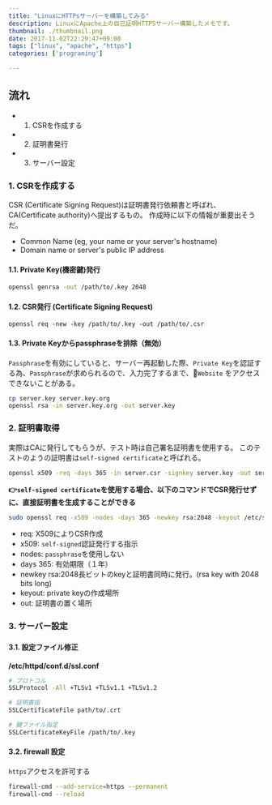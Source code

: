 ```yaml
---
title: "LinuxにHTTPsサーバーを構築してみる"
description: LinuxにApache上の自己証明HTTPSサーバー構築したメモです。
thumbnail: ./thumbnail.png
date: 2017-11-02T22:29:47+09:00
tags: ["linux", "apache", "https"]
categories: ['programing']

---
```


## 流れ

-
    1. CSRを作成する
-
    2. 証明書発行
-
    3. サーバー設定

### 1. CSRを作成する

CSR (Certificate Signing Request)は証明書発行依頼書と呼ばれ、CA(Certificate authority)へ提出するもの。
作成時に以下の情報が重要出そうだ。

- Common Name (eg, your name or your server's hostname)
- Domain name or server's public IP address

#### 1.1. Private Key(機密鍵)発行

```sh
openssl genrsa -out /path/to/.key 2048
```

#### 1.2. CSR発行 (Certificate Signing Request)

```shell script
openssl req -new -key /path/to/.key -out /path/to/.csr
```

#### 1.3. Private Keyからpassphraseを排除（無効）

`Passphrase`を有効にしていると、サーバー再起動した際、`Private Key`を認証する為、`Passphrase`が求められるので、入力完了するまで、`Website`
をアクセスできないことがある。

```sh
cp server.key server.key.org
openssl rsa -in server.key.org -out server.key
```

### 2. 証明書取得

実際はCAに発行してもらうが、テスト時は自己署名証明書を使用する。
このテストのようの証明書は`self-signed certificate`と呼ばれる。

```sh
openssl x509 -req -days 365 -in server.csr -signkey server.key -out server.crt
```

**👉`self-signed certificate`を使用する場合、以下のコマンドでCSR発行せずに、直接証明書を生成することができる**

```sh
sudo openssl req -x509 -nodes -days 365 -newkey rsa:2048 -keyout /etc/ssl/private/apache-selfsigned.key -out /etc/ssl/certs/apache-selfsigned.crt
```

- req: X509によりCSR作成
- x509: `self-signed`認証発行する指示
- nodes: `passphrase`を使用しない
- days 365: 有効期限（１年）
- newkey rsa:2048長ビットのkeyと証明書同時に発行。(rsa key with 2048 bits long)
- keyout: private keyの作成場所
- out: 証明書の置く場所

### 3. サーバー設定

#### 3.1. 設定ファイル修正

**/etc/httpd/conf.d/ssl.conf**

```sh
# プロトコル
SSLProtocol -All +TLSv1 +TLSv1.1 +TLSv1.2

# 証明書指
SSLCertificateFile path/to/.crt

# 鍵ファイル指定
SSLCertificateKeyFile /path/to/.key
```

#### 3.2. firewall 設定

`https`アクセスを許可する

```sh
firewall-cmd --add-service=https --permanent
firewall-cmd --reload
```

























